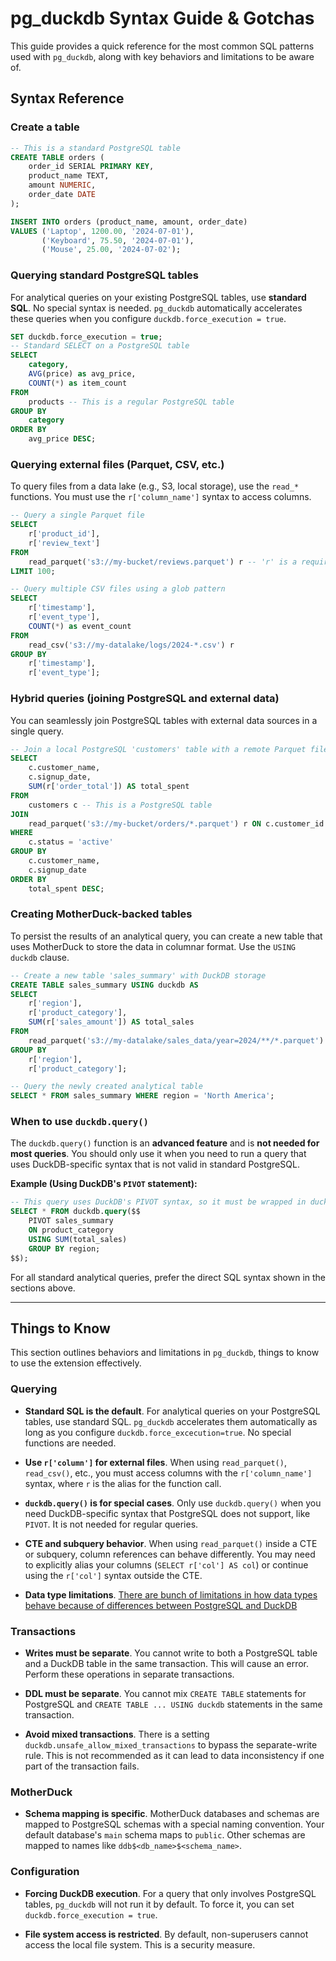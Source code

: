 # pg_duckdb Syntax Guide & Gotchas

This guide provides a quick reference for the most common SQL patterns used with `pg_duckdb`, along with key behaviors and limitations to be aware of.

## Syntax Reference

### Create a table

```sql
-- This is a standard PostgreSQL table
CREATE TABLE orders (
    order_id SERIAL PRIMARY KEY,
    product_name TEXT,
    amount NUMERIC,
    order_date DATE
);

INSERT INTO orders (product_name, amount, order_date)
VALUES ('Laptop', 1200.00, '2024-07-01'),
       ('Keyboard', 75.50, '2024-07-01'),
       ('Mouse', 25.00, '2024-07-02');
```

### Querying standard PostgreSQL tables

For analytical queries on your existing PostgreSQL tables, use **standard SQL**. No special syntax is needed. `pg_duckdb` automatically accelerates these queries when you configure `duckdb.force_execution = true`.

```sql
SET duckdb.force_execution = true;
-- Standard SELECT on a PostgreSQL table
SELECT
    category,
    AVG(price) as avg_price,
    COUNT(*) as item_count
FROM
    products -- This is a regular PostgreSQL table
GROUP BY
    category
ORDER BY
    avg_price DESC;
```

### Querying external files (Parquet, CSV, etc.)

To query files from a data lake (e.g., S3, local storage), use the `read_*` functions. You must use the `r['column_name']` syntax to access columns.

```sql
-- Query a single Parquet file
SELECT
    r['product_id'],
    r['review_text']
FROM
    read_parquet('s3://my-bucket/reviews.parquet') r -- 'r' is a required alias
LIMIT 100;

-- Query multiple CSV files using a glob pattern
SELECT
    r['timestamp'],
    r['event_type'],
    COUNT(*) as event_count
FROM
    read_csv('s3://my-datalake/logs/2024-*.csv') r
GROUP BY
    r['timestamp'],
    r['event_type'];
```

### Hybrid queries (joining PostgreSQL and external data)

You can seamlessly join PostgreSQL tables with external data sources in a single query.

```sql
-- Join a local PostgreSQL 'customers' table with a remote Parquet file of 'orders'
SELECT
    c.customer_name,
    c.signup_date,
    SUM(r['order_total']) AS total_spent
FROM
    customers c -- This is a PostgreSQL table
JOIN
    read_parquet('s3://my-bucket/orders/*.parquet') r ON c.customer_id = r['customer_id']
WHERE
    c.status = 'active'
GROUP BY
    c.customer_name,
    c.signup_date
ORDER BY
    total_spent DESC;
```

### Creating MotherDuck-backed tables

To persist the results of an analytical query, you can create a new table that uses MotherDuck to store the data in columnar format. Use the `USING duckdb` clause.

```sql
-- Create a new table 'sales_summary' with DuckDB storage
CREATE TABLE sales_summary USING duckdb AS
SELECT
    r['region'],
    r['product_category'],
    SUM(r['sales_amount']) AS total_sales
FROM
    read_parquet('s3://my-datalake/sales_data/year=2024/**/*.parquet') r
GROUP BY
    r['region'],
    r['product_category'];

-- Query the newly created analytical table
SELECT * FROM sales_summary WHERE region = 'North America';
```

### When to use `duckdb.query()`

The `duckdb.query()` function is an **advanced feature** and is **not needed for most queries**. You should only use it when you need to run a query that uses DuckDB-specific syntax that is not valid in standard PostgreSQL.

**Example (Using DuckDB's `PIVOT` statement):**

```sql
-- This query uses DuckDB's PIVOT syntax, so it must be wrapped in duckdb.query()
SELECT * FROM duckdb.query($$
    PIVOT sales_summary
    ON product_category
    USING SUM(total_sales)
    GROUP BY region;
$$);
```

For all standard analytical queries, prefer the direct SQL syntax shown in the sections above.

---

## Things to Know

This section outlines behaviors and limitations in `pg_duckdb`, things to know to use the extension effectively.

### Querying

- **Standard SQL is the default**. For analytical queries on your PostgreSQL tables, use standard SQL. `pg_duckdb` accelerates them automatically as long as you configure `duckdb.force_excecution=true`. No special functions are needed.

- **Use `r['column']` for external files**. When using `read_parquet()`, `read_csv()`, etc., you must access columns with the `r['column_name']` syntax, where `r` is the alias for the function call.

- **`duckdb.query()` is for special cases**. Only use `duckdb.query()` when you need DuckDB-specific syntax that PostgreSQL does not support, like `PIVOT`. It is not needed for regular queries.

- **CTE and subquery behavior**. When using `read_parquet()` inside a CTE or subquery, column references can behave differently. You may need to explicitly alias your columns (`SELECT r['col'] AS col`) or continue using the `r['col']` syntax outside the CTE.

- **Data type limitations**. [There are bunch of limitations in how data types behave because of differences between PostgreSQL and DuckDB](docs/types.md#known-limitations)

### Transactions

- **Writes must be separate**. You cannot write to both a PostgreSQL table and a DuckDB table in the same transaction. This will cause an error. Perform these operations in separate transactions.

- **DDL must be separate**. You cannot mix `CREATE TABLE` statements for PostgreSQL and `CREATE TABLE ... USING duckdb` statements in the same transaction.

- **Avoid mixed transactions**. There is a setting `duckdb.unsafe_allow_mixed_transactions` to bypass the separate-write rule. This is not recommended as it can lead to data inconsistency if one part of the transaction fails.


### MotherDuck

- **Schema mapping is specific**. MotherDuck databases and schemas are mapped to PostgreSQL schemas with a special naming convention. Your default database's `main` schema maps to `public`. Other schemas are mapped to names like `ddb$<db_name>$<schema_name>`.

### Configuration

- **Forcing DuckDB execution**. For a query that only involves PostgreSQL tables, `pg_duckdb` will not run it by default. To force it, you can set `duckdb.force_execution = true`.

- **File system access is restricted**. By default, non-superusers cannot access the local file system. This is a security measure.
